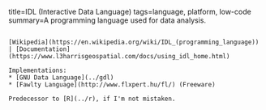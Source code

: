 title=IDL (Interactive Data Language)
tags=language, platform, low-code
summary=A programming language used for data analysis.
~~~~~~

[Wikipedia](https://en.wikipedia.org/wiki/IDL_(programming_language)) | [Documentation](https://www.l3harrisgeospatial.com/docs/using_idl_home.html)

Implementations:
* [GNU Data Language](../gdl)
* [Fawlty Language](http://www.flxpert.hu/fl/) (Freeware)

Predecessor to [R](../r), if I'm not mistaken.

